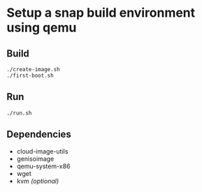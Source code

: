 # Setup a snap build environment using qemu

## Build

    ./create-image.sh
    ./first-boot.sh

## Run

    ./run.sh

## Dependencies

- cloud-image-utils
- genisoimage
- qemu-system-x86
- wget
- kvm _(optional)_

